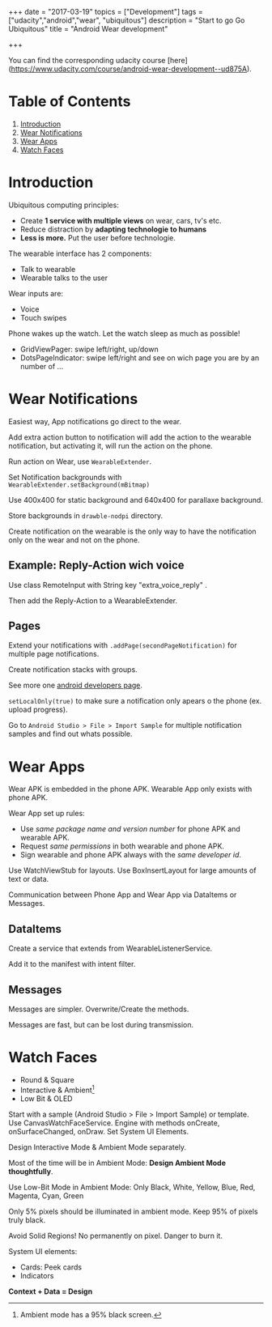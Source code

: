 +++
date = "2017-03-19"
topics = ["Development"]
tags = ["udacity","android","wear", "ubiquitous"]
description = "Start to go Go Ubiquitous"
title = "Android Wear development"

+++

You can find the corresponding udacity course [here] (https://www.udacity.com/course/android-wear-development--ud875A).

# Table of Contents
1. [Introduction](#introduction)
2. [Wear Notifications](#wear-notifications)
2. [Wear Apps](#wear-apps)
3. [Watch Faces](#watch-faces)

# Introduction

Ubiquitous computing principles:

- Create **1 service with multiple views** on wear, cars, tv's etc.
- Reduce distraction by **adapting technologie to humans**
- **Less is more.** Put the user before technologie.

The wearable interface has 2 components:

- Talk to wearable
- Wearable talks to the user

Wear inputs are:

- Voice
- Touch swipes

Phone wakes up the watch. Let the watch sleep as much as possible!

- GridViewPager: swipe left/right, up/down
- DotsPageIndicator: swipe left/right and see on wich page you are by an number of ... 

# Wear Notifications

Easiest way, App notifications go direct to the wear.

Add extra action button to notification will add the action to the wearable notification, but activating it, will run the action on the phone.

Run action on Wear, use ```WearableExtender```.

Set Notification backgrounds with ```WearableExtender.setBackground(mBitmap)```

Use 400x400 for static background and 640x400 for parallaxe background.

Store backgrounds in ```drawble-nodpi``` directory.

Create notification on the wearable is the only way to have the notification only on the wear and not on the phone.

## Example: Reply-Action wich voice

Use class RemoteInput with String key "extra_voice_reply" .

Then add the Reply-Action to a WearableExtender.

## Pages

Extend your notifications with ```.addPage(secondPageNotification)``` for multiple page notifications.

Create notification stacks with groups.

See more one [android developers page](https://developer.android.com/training/wearables/notifications/index.html).

```setLocalOnly(true)``` to make sure a notification only apears o the phone (ex. upload progress).

Go to ```Android Studio > File > Import Sample``` for multiple notification samples and find out whats possible.

# Wear Apps

Wear APK is embedded in the phone APK. Wearable App only exists with phone APK.

Wear App set up rules:

- Use *same package name and version number* for phone APK and wearable APK.
- Request *same permissions* in both wearable and phone APK.
- Sign wearable and phone APK always with the *same developer id*.

Use WatchViewStub for layouts. Use BoxInsertLayout for large amounts of text or data.

Communication between Phone App and Wear App via DataItems or Messages.

## DataItems

Create a service that extends from WearableListenerService. 

Add it to the manifest with intent filter.

## Messages

Messages are simpler. Overwrite/Create the methods. 

Messages are fast, but can be lost during transmission.


# Watch Faces

- Round & Square
- Interactive & Ambient[^1]
- Low Bit & OLED

[^1]: Ambient mode has a 95% black screen.

Start with a sample (Android Studio > File > Import Sample) or template. Use CanvasWatchFaceService. Engine with methods onCreate, onSurfaceChanged, onDraw. Set System UI Elements.

Design Interactive Mode & Ambient Mode separately.

Most of the time will be in Ambient Mode: **Design Ambient Mode thoughtfully**.

Use Low-Bit Mode in Ambient Mode: Only Black, White, Yellow, Blue, Red, Magenta, Cyan, Green

Only 5% pixels should be illuminated in ambient mode. Keep 95% of pixels truly black.

Avoid Solid Regions! No permanently on pixel. Danger to burn it.

System UI elements:
- Cards: Peek cards
- Indicators

**Context + Data = Design**